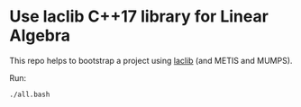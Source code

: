 # Use laclib C++17 library for Linear Algebra

This repo helps to bootstrap a project using [laclib](https://github.com/cpmech/laclib) (and METIS and MUMPS).

Run:

```
./all.bash
```

